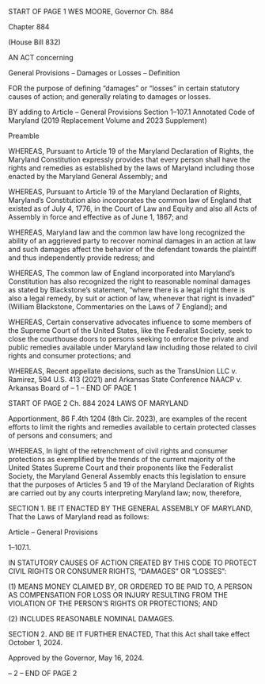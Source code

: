 START OF PAGE 1
WES MOORE, Governor Ch. 884

Chapter 884

(House Bill 832)

AN ACT concerning

General Provisions – Damages or Losses – Definition

FOR the purpose of defining “damages” or “losses” in certain statutory causes of action; and
generally relating to damages or losses.

BY adding to
Article – General Provisions
Section 1–107.1
Annotated Code of Maryland
(2019 Replacement Volume and 2023 Supplement)

Preamble

WHEREAS, Pursuant to Article 19 of the Maryland Declaration of Rights, the
Maryland Constitution expressly provides that every person shall have the rights and
remedies as established by the laws of Maryland including those enacted by the Maryland
General Assembly; and

WHEREAS, Pursuant to Article 19 of the Maryland Declaration of Rights,
Maryland’s Constitution also incorporates the common law of England that existed as of
July 4, 1776, in the Court of Law and Equity and also all Acts of Assembly in force and
effective as of June 1, 1867; and

WHEREAS, Maryland law and the common law have long recognized the ability of
an aggrieved party to recover nominal damages in an action at law and such damages affect
the behavior of the defendant towards the plaintiff and thus independently provide redress;
and

WHEREAS, The common law of England incorporated into Maryland’s Constitution
has also recognized the right to reasonable nominal damages as stated by Blackstone’s
statement, “where there is a legal right there is also a legal remedy, by suit or action of law,
whenever that right is invaded” (William Blackstone, Commentaries on the Laws of 7
England); and

WHEREAS, Certain conservative advocates influence to some members of the
Supreme Court of the United States, like the Federalist Society, seek to close the courthouse
doors to persons seeking to enforce the private and public remedies available under
Maryland law including those related to civil rights and consumer protections; and

WHEREAS, Recent appellate decisions, such as the TransUnion LLC v. Ramirez, 594
U.S. 413 (2021) and Arkansas State Conference NAACP v. Arkansas Board of
– 1 –
END OF PAGE 1

START OF PAGE 2
Ch. 884 2024 LAWS OF MARYLAND

Apportionment, 86 F.4th 1204 (8th Cir. 2023), are examples of the recent efforts to limit the
rights and remedies available to certain protected classes of persons and consumers; and

WHEREAS, In light of the retrenchment of civil rights and consumer protections as
exemplified by the trends of the current majority of the United States Supreme Court and
their proponents like the Federalist Society, the Maryland General Assembly enacts this
legislation to ensure that the purposes of Articles 5 and 19 of the Maryland Declaration of
Rights are carried out by any courts interpreting Maryland law; now, therefore,

SECTION 1. BE IT ENACTED BY THE GENERAL ASSEMBLY OF MARYLAND,
That the Laws of Maryland read as follows:

Article – General Provisions

1–107.1.

IN STATUTORY CAUSES OF ACTION CREATED BY THIS CODE TO PROTECT CIVIL
RIGHTS OR CONSUMER RIGHTS, “DAMAGES” OR “LOSSES”:

(1) MEANS MONEY CLAIMED BY, OR ORDERED TO BE PAID TO, A
PERSON AS COMPENSATION FOR LOSS OR INJURY RESULTING FROM THE VIOLATION
OF THE PERSON’S RIGHTS OR PROTECTIONS; AND

(2) INCLUDES REASONABLE NOMINAL DAMAGES.

SECTION 2. AND BE IT FURTHER ENACTED, That this Act shall take effect
October 1, 2024.

Approved by the Governor, May 16, 2024.

– 2 –
END OF PAGE 2
